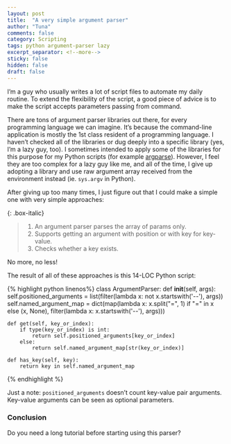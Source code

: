 ```yaml
---
layout: post
title:  "A very simple argument parser"
author: "Tuna"
comments: false
category: Scripting
tags: python argument-parser lazy
excerpt_separator: <!--more-->
sticky: false
hidden: false
draft: false
---
```


I’m a guy who usually writes a lot of script files to automate my daily routine. To extend the flexibility of the script, a good piece of advice is to make the script accepts parameters passing from command<!--more-->.

There are tons of argument parser libraries out there, for every programming language we can imagine. It’s because the command-line application is mostly the 1st class resident of a programming language. I haven’t checked all of the libraries or dug deeply into a specific library (yes, I’m a lazy guy, too). I sometimes intended to apply some of the libraries for this purpose for my Python scripts (for example [argparse](https://docs.python.org/3/library/argparse.html)). However, I feel they are too complex for a lazy guy like me, and all of the time, I give up adopting a library and use raw argument array received from the environment instead (ie. `sys.argv` in Python).

After giving up too many times, I just figure out that I could make a simple one with very simple approaches:

{: .box-italic}
> 1. An argument parser parses the array of params only.
> 2. Supports getting an argument with position or with key for key-value.
> 3. Checks whether a key exists.

No more, no less!

The result of all of these approaches is this 14-LOC Python script:

{% highlight python linenos%}
class ArgumentParser:
    def __init__(self, args):
        self.positioned_arguments = list(filter(lambda x: not x.startswith('--'), args))
        self.named_argument_map = dict(map(lambda x: x.split("=", 1) if "=" in x else (x, None),
                                           filter(lambda x: x.startswith('--'), args)))

    def get(self, key_or_index):
        if type(key_or_index) is int:
            return self.positioned_arguments[key_or_index]
        else:
            return self.named_argument_map[str(key_or_index)]

    def has_key(self, key):
        return key in self.named_argument_map
{% endhighlight %}

Just a note: `positioned_arguments` doesn’t count key-value pair arguments. Key-value arguments can be seen as optional parameters.

### Conclusion
Do you need a long tutorial before starting using this parser?